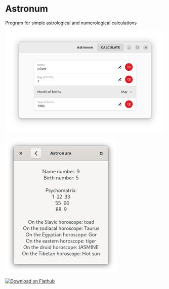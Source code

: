 # Astronum
Program for simple astrological and numerological calculations

![screenshot1.png](data/screenshots/screenshot1.png)

![screenshot2.png](data/screenshots/screenshot2.png)

[<img src="https://flathub.org/assets/badges/flathub-badge-en.svg" width="200" alt="Download on Flathub">](https://flathub.org/apps/details/com.github.alexkdeveloper.astronum)
